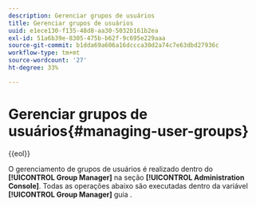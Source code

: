 ```yaml
---
description: Gerenciar grupos de usuários
title: Gerenciar grupos de usuários
uuid: e1ece130-f135-48d8-aa30-5032b161b2ea
exl-id: 51a6b39e-8305-475b-b62f-9c695e229aaa
source-git-commit: b1dda69a606a16dccca30d2a74c7e63dbd27936c
workflow-type: tm+mt
source-wordcount: '27'
ht-degree: 33%

---
```


# Gerenciar grupos de usuários{#managing-user-groups}

{{eol}}

O gerenciamento de grupos de usuários é realizado dentro do **[!UICONTROL Group Manager]** na seção **[!UICONTROL Administration Console]**. Todas as operações abaixo são executadas dentro da variável **[!UICONTROL Group Manager]** guia .
